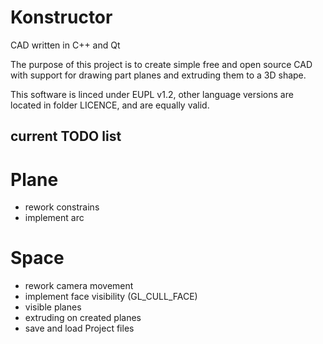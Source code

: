 # Konstructor

CAD written in C++ and Qt

The purpose of this project is to create simple free and open source CAD with support for drawing part planes and extruding them to a 3D shape.

This software is linced under EUPL v1.2, other language versions are located in folder LICENCE, and are equally valid.

## current TODO list

# Plane
- rework constrains
- implement arc

# Space
- rework camera movement
- implement face visibility (GL_CULL_FACE)
- visible planes
- extruding on created planes
- save and load Project files
